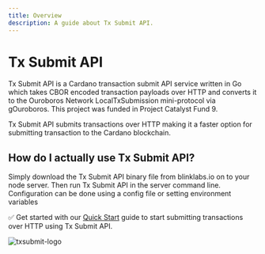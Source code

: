 ```yaml
---
title: Overview
description: A guide about Tx Submit API.
---
```


# Tx Submit API

Tx Submit API is a Cardano transaction submit API service written in Go which takes CBOR encoded transaction payloads over HTTP and converts it to the Ouroboros Network LocalTxSubmission mini-protocol via gOuroboros. This project was funded in Project Catalyst Fund 9.

Tx Submit API submits transactions over HTTP making it a faster option for submitting transaction to the Cardano blockchain.

## How do I actually use Tx Submit API?
Simply download the Tx Submit API binary file from blinklabs.io on to your node server. Then run Tx Submit API in the server command line. Configuration can be done using a config file or setting environment variables

✅ Get started with our [Quick Start](../002-quick-start) guide to start submitting transactions over HTTP using Tx Submit API.

![txsubmit-logo](/txsubmit-logo.png)

